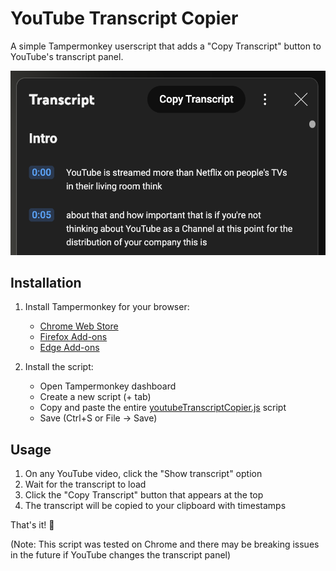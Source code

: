 # YouTube Transcript Copier

A simple Tampermonkey userscript that adds a "Copy Transcript" button to YouTube's transcript panel.

![Copy Transcript Button Example](button.png)

## Installation

1. Install Tampermonkey for your browser:

   - [Chrome Web Store](https://chrome.google.com/webstore/detail/tampermonkey/dhdgffkkebhmkfjojejmpbldmpobfkfo)
   - [Firefox Add-ons](https://addons.mozilla.org/en-US/firefox/addon/tampermonkey/)
   - [Edge Add-ons](https://microsoftedge.microsoft.com/addons/detail/tampermonkey/iikmkjmpaadaobahmlepeloendndfphd)

2. Install the script:
   - Open Tampermonkey dashboard
   - Create a new script (+ tab)
   - Copy and paste the entire [youtubeTranscriptCopier.js](youtubeTranscriptCopier.js) script
   - Save (Ctrl+S or File → Save)

## Usage

1. On any YouTube video, click the "Show transcript" option
2. Wait for the transcript to load
3. Click the "Copy Transcript" button that appears at the top
4. The transcript will be copied to your clipboard with timestamps

That's it! 🎉

(Note: This script was tested on Chrome and there may be breaking issues in the future if YouTube changes the transcript panel)
